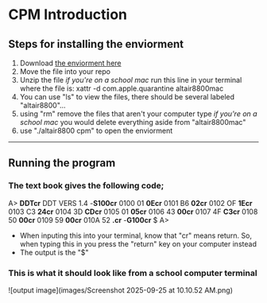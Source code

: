 # CPM Introduction

## Steps for installing the enviorment

1. Download [the enviorment here](images/CPM_Altair8800_WinMacLin.tgz)
2. Move the file into your repo
3. Unzip the file
    *if you're on a school mac* run this line in your terminal where the file is: xattr -d com.apple.quarantine altair8800mac
4. You can use "ls" to view the files, there should be several labeled "altair8800"...
5. using "rm" remove the files that aren't your computer type
    *if you're on a school mac* you would delete everything aside from "altair8800mac"
6. use "./altair8800 cpm" to open the enviorment

---

## Running the program

### The text book gives the following code;

A> **DDTcr**
DDT VERS 1.4
-**S100cr**
0100 01 **0Ecr**
0101 B6 **02cr**
0102 OF **1Ecr**
0103 C3 **24cr**
0104 3D **CDcr**
0105 01 **05cr**
0106 43 **00cr**
0107 4F **C3cr**
0108 50 **00cr**
0109 59 **00cr**
010A 52 **.cr**
-**G100cr**
$
A>

- When inputing this into your terminal, know that "cr" means return. So, when typing this in you press the "return" key on your computer instead
- The output is the "$"

### This is what it should look like from a school computer terminal
![output image](images/Screenshot 2025-09-25 at 10.10.52 AM.png)

